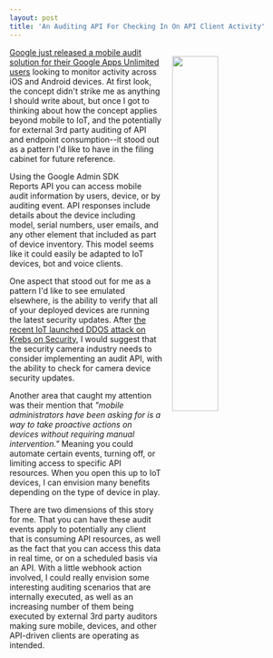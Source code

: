 ```yaml
---
layout: post
title: 'An Auditing API For Checking In On API Client Activity'
---
```

<p><img style="padding: 15px;" src="http://kinlane-productions.s3.amazonaws.com/api_evangelist_site/blog/google_auditing.gif" alt="" width="40%" align="right" /></p>
<p><a href="https://gsuite-developers.googleblog.com/2016/05/google-mobile-management-introducing.html">Google just released a mobile audit solution for their Google Apps Unlimited users</a>&nbsp;looking to monitor activity across iOS and Android devices. At first look, the concept didn't strike me as anything I should write about, but once I got to thinking about how the concept applies beyond mobile to IoT, and the potentially for external 3rd party auditing of API and endpoint consumption--it stood out as a pattern I'd like to have in the filing cabinet for future reference.</p>
<p>Using the Google Admin SDK Reports&nbsp;API you can access mobile audit information by users, device, or by auditing&nbsp;event. API responses include details about the device including model, serial numbers, user emails, and any other element that included as part of device inventory. This model seems like it could easily be adapted to IoT devices, bot and voice clients.</p>
<p>One aspect that stood out for me as a pattern I'd like to see emulated elsewhere, is the ability to verify that all of your deployed devices are running the latest security updates. After <a href="https://krebsonsecurity.com/2016/09/krebsonsecurity-hit-with-record-ddos/">the recent IoT launched DDOS attack on Krebs on Security</a>, I would suggest that the security camera industry needs to consider implementing an audit API, with the ability to check for camera device security updates.</p>
<p>Another area that caught my attention was their mention that <em>"mobile administrators have been asking for is a way to take proactive actions on devices without requiring manual intervention."</em> Meaning you could automate certain events, turning off, or limiting access to specific API resources. When you open this up to IoT devices, I can envision many benefits depending on the type of device in play.</p>
<p>There are two dimensions of this story for me. That you can have these audit events apply to potentially any client that is consuming API resources, as well as the fact that you can access this data in real time, or on a scheduled basis via an API. With a little webhook action involved, I could really envision&nbsp;some interesting auditing scenarios that are internally executed, as well as an increasing number of them being executed by external 3rd party auditors making sure mobile, devices, and other API-driven&nbsp;clients are operating as intended.</p>
